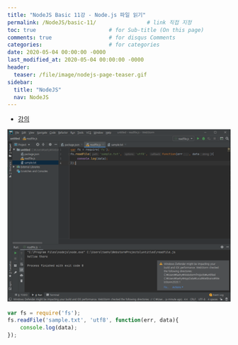 ```yaml
---
title: "NodeJS Basic 11강 - Node.js 파일 읽기"
permalink: /NodeJS/basic-11/                # link 직접 지정
toc: true                       # for Sub-title (On this page)
comments: true                  # for disqus Comments
categories:                     # for categories
date: 2020-05-04 00:00:00 -0000
last_modified_at: 2020-05-04 00:00:00 -0000
header:
  teaser: /file/image/nodejs-page-teaser.gif
sidebar:
  title: "NodeJS"
  nav: NodeJS
---
```


* [강의](https://opentutorials.org/course/3332/21048)

![](/file/image/Nodejs-basic-11.png)

```js
var fs = require('fs');
fs.readFile('sample.txt', 'utf8', function(err, data){
    console.log(data);
});
```